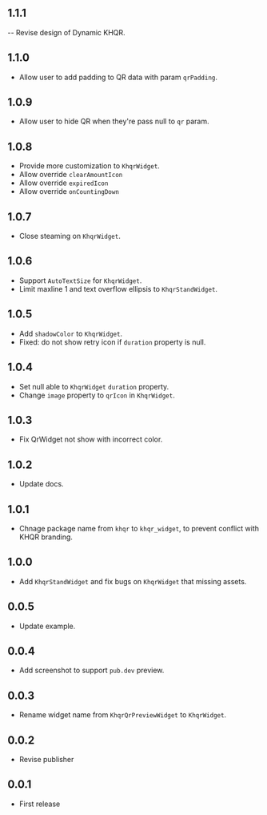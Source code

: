 ## 1.1.1

-- Revise design of Dynamic KHQR.

## 1.1.0

- Allow user to add padding to QR data with param `qrPadding`.

## 1.0.9

- Allow user to hide QR when they're pass null to `qr` param.

## 1.0.8

- Provide more customization to `KhqrWidget`.
- Allow override `clearAmountIcon`
- Allow override `expiredIcon`
- Allow override `onCountingDown`

## 1.0.7

- Close steaming on `KhqrWidget`.

## 1.0.6

- Support `AutoTextSize` for `KhqrWidget`.
- Limit maxline 1 and text overflow ellipsis to `KhqrStandWidget`.

## 1.0.5

- Add `shadowColor` to `KhqrWidget`.
- Fixed: do not show retry icon if `duration` property is null.

## 1.0.4

- Set null able to `KhqrWidget` `duration` property.
- Change `image` property to `qrIcon` in `KhqrWidget`.

## 1.0.3

- Fix QrWidget not show with incorrect color.

## 1.0.2

- Update docs.

## 1.0.1

- Chnage package name from `khqr` to `khqr_widget`, to prevent conflict with KHQR branding.

## 1.0.0

- Add `KhqrStandWidget` and fix bugs on `KhqrWidget` that missing assets.

## 0.0.5

- Update example.

## 0.0.4

- Add screenshot to support `pub.dev` preview.

## 0.0.3

- Rename widget name from `KhqrQrPreviewWidget` to `KhqrWidget`.

## 0.0.2

- Revise publisher

## 0.0.1

- First release
